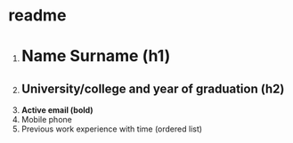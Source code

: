# readme
1. # Name Surname (h1) #
1. ## University/college and year of graduation (h2) ##
1. **Active email (bold)**
1. Mobile phone
1. Previous work experience with time (ordered list)
